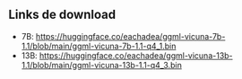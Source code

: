 ## Links de download
- 7B: https://huggingface.co/eachadea/ggml-vicuna-7b-1.1/blob/main/ggml-vicuna-7b-1.1-q4_1.bin
- 13B: https://huggingface.co/eachadea/ggml-vicuna-13b-1.1/blob/main/ggml-vicuna-13b-1.1-q4_3.bin
